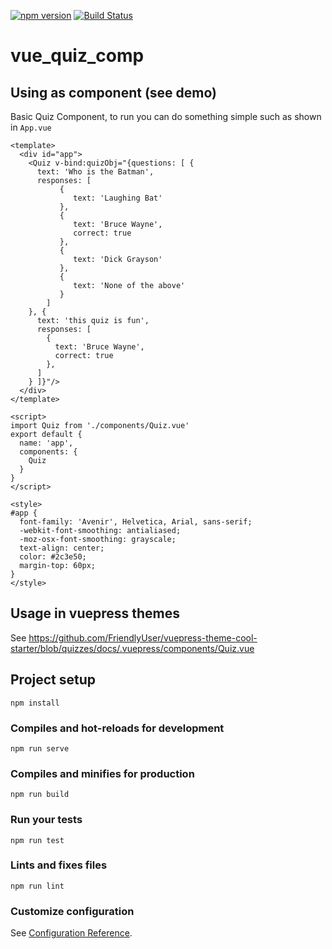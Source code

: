 [![npm version](https://badge.fury.io/js/vue_quiz_comp.svg)](https://badge.fury.io/js/vue_quiz_comp)
[![Build Status](https://dev.azure.com/dli-grandfleet/vue_quiz_comp/_apis/build/status/FriendlyUser.vue-quiz-comp?branchName=master)](https://dev.azure.com/dli-grandfleet/vue_quiz_comp/_build/latest?definitionId=4&branchName=master)

# vue_quiz_comp

## Using as component (see demo)
Basic Quiz Component, to run you can do something simple such as shown in `App.vue`

```vue
<template>
  <div id="app">
    <Quiz v-bind:quizObj="{questions: [ { 
      text: 'Who is the Batman',
      responses: [
           {
              text: 'Laughing Bat'
           },
           {
              text: 'Bruce Wayne',
              correct: true
           },
           {
              text: 'Dick Grayson'
           },
           {
              text: 'None of the above'
           }
        ]
    }, {
      text: 'this quiz is fun',
      responses: [
        {
          text: 'Bruce Wayne',
          correct: true
        },
      ]
    } ]}"/>
  </div>
</template>

<script>
import Quiz from './components/Quiz.vue'
export default {
  name: 'app',
  components: {
    Quiz
  }
}
</script>

<style>
#app {
  font-family: 'Avenir', Helvetica, Arial, sans-serif;
  -webkit-font-smoothing: antialiased;
  -moz-osx-font-smoothing: grayscale;
  text-align: center;
  color: #2c3e50;
  margin-top: 60px;
}
</style>
```

##  Usage in vuepress themes

See https://github.com/FriendlyUser/vuepress-theme-cool-starter/blob/quizzes/docs/.vuepress/components/Quiz.vue

## Project setup
```
npm install
```

### Compiles and hot-reloads for development
```
npm run serve
```

### Compiles and minifies for production
```
npm run build
```

### Run your tests
```
npm run test
```

### Lints and fixes files
```
npm run lint
```

### Customize configuration
See [Configuration Reference](https://cli.vuejs.org/config/).
